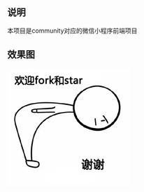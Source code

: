 ## 说明
本项目是community对应的微信小程序前端项目

## 效果图
![thanks fork and star](https://github.com/Mrhongfeng/community/blob/master/thanks%20fork%20and%20star.jpg?raw=true "在这里输入图片标题")
